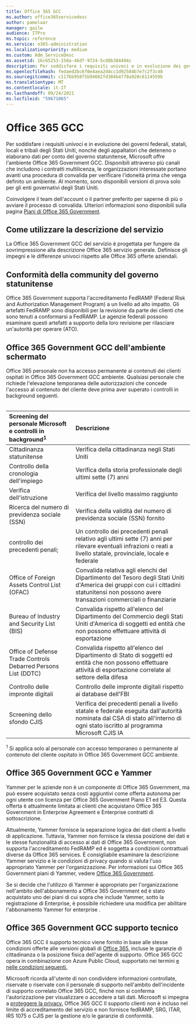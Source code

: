 ```yaml
---
title: Office 365 GCC
ms.author: office365servicedesc
author: pamelaar
manager: gailw
audience: ITPro
ms.topic: reference
ms.service: o365-administration
ms.localizationpriority: medium
ms.custom: Adm_ServiceDesc
ms.assetid: 16c65253-158a-46df-9724-5cd0b384494c
description: Per soddisfare i requisiti univoci e in evoluzione dei governi federali, statali, locali e tribali degli Stati Uniti, nonché degli appaltatori che deteneno o elaborano dati per conto del governo statunitense, Microsoft offre servizi Office 365 US Government Community (GCC). Disponibili attraverso più canali che includono i contratti multilicenza, le organizzazioni interessate portano avanti una procedura di convalida per verificare l'idoneità prima che venga definito un ambiente. Al momento, sono disponibili versioni di prova solo per gli enti governativi degli Stati Uniti.
ms.openlocfilehash: fedaed2bc6f0e4aea2d4cc1d92584b7e7c2f3c48
ms.sourcegitcommit: c117bb958f5b94682fd384b4770a920c6114559b
ms.translationtype: MT
ms.contentlocale: it-IT
ms.lasthandoff: 09/24/2021
ms.locfileid: "59671065"
---
```

# <a name="office-365-gcc"></a>Office 365 GCC

Per soddisfare i requisiti univoci e in evoluzione dei governi federali, statali, locali e tribali degli Stati Uniti, nonché degli appaltatori che deteneno o elaborano dati per conto del governo statunitense, Microsoft offre l'ambiente Office 365 Government GCC. Disponibili attraverso più canali che includono i contratti multilicenza, le organizzazioni interessate portano avanti una procedura di convalida per verificare l'idoneità prima che venga definito un ambiente. Al momento, sono disponibili versioni di prova solo per gli enti governativi degli Stati Uniti.
  
Coinvolgere il team dell'account o il partner preferito per saperne di più o avviare il processo di convalida. Ulteriori informazioni sono disponibili sulla pagina [Piani di Office 365 Government](https://products.office.com/government/compare-office-365-government-plans).
  
## <a name="how-to-use-this-service-description"></a>Come utilizzare la descrizione del servizio

La Office 365 Government GCC del servizio è progettata per fungere da sovrimpressione alla descrizione Office 365 servizio generale. Definisce gli impegni e le differenze univoci rispetto alle Office 365 offerte aziendali.
  
## <a name="us-government-community-compliance"></a>Conformità della community del governo statunitense

Office 365 Government supporta l'accreditamento FedRAMP (Federal Risk and Authorization Management Program) a un livello ad alto impatto. Gli artefatti FedRAMP sono disponibili per la revisione da parte dei clienti che sono tenuti a conformarsi a FedRAMP. Le agenzie federali possono esaminare questi artefatti a supporto della loro revisione per rilasciare un'autorità per operare (ATO).
  
## <a name="office-365-government-gcc-environment-screened-personnel"></a>Office 365 Government GCC dell'ambiente schermato

Office 365 personale non ha accesso permanente ai contenuti dei clienti ospitati in Office 365 Government GCC ambiente. Qualsiasi personale che richiede l'elevazione temporanea delle autorizzazioni che concede l'accesso al contenuto del cliente deve prima aver superato i controlli in background seguenti.<br><br> 
  
| Screening del personale Microsoft e controlli in background<sup>1</sup> | Descrizione |
|:-----|:-----|
|Cittadinanza statunitense  <br/> |Verifica della cittadinanza negli Stati Uniti  <br/> |
|Controllo della cronologia dell'impiego  <br/> |Verifica della storia professionale degli ultimi sette (7) anni  <br/> |
|Verifica dell'istruzione  <br/> |Verifica del livello massimo raggiunto  <br/> |
|Ricerca del numero di previdenza sociale (SSN)  <br/> |Verifica della validità del numero di previdenza sociale (SSN) fornito  <br/> |
|controllo dei precedenti penali;  <br/> |Un controllo dei precedenti penali relativo agli ultimi sette (7) anni per rilevare eventuali infrazioni o reati a livello statale, provinciale, locale e federale  <br/> |
|Office of Foreign Assets Control List (OFAC)  <br/> |Convalida relativa agli elenchi del Dipartimento del Tesoro degli Stati Uniti d'America dei gruppi con cui i cittadini statunitensi non possono avere transazioni commerciali o finanziarie  <br/> |
|Bureau of Industry and Security List (BIS)  <br/> |Convalida rispetto all'elenco del Dipartimento del Commercio degli Stati Uniti d'America di soggetti ed entità che non possono effettuare attività di esportazione  <br/> |
|Office of Defense Trade Controls Debarred Persons List (DDTC)  <br/> |Convalida rispetto all'elenco del Dipartimento di Stato di soggetti ed entità che non possono effettuare attività di esportazione correlate al settore della difesa  <br/> |
|Controllo delle impronte digitali  <br/> |Controllo delle impronte digitali rispetto ai database dell'FBI  <br/> |
|Screening dello sfondo CJIS  <br/> |Verifica dei precedenti penali a livello statale e federale eseguita dall'autorità nominata dal CSA di stato all'interno di ogni stato iscritto al programma Microsoft CJIS IA  <br/> |

<sup>1</sup> Si applica solo al personale con accesso temporaneo o permanente al contenuto del cliente ospitato in Office 365 Government GCC ambiente.
  
## <a name="office-365-government-gcc-and-yammer"></a>Office 365 Government GCC e Yammer

Yammer per le aziende non è un componente di Office 365 Government, ma può essere acquistato senza costi aggiuntivi come offerta autonoma per ogni utente con licenza per Office 365 Government Piano E1 ed E3. Questa offerta è attualmente limitata ai clienti che acquistano Office 365 Government in Enterprise Agreement e Enterprise contratti di sottoscrizione.
  
Attualmente, Yammer fornisce la separazione logica dei dati clienti a livello di applicazione. Tuttavia, Yammer non fornisce la stessa posizione dei dati e le stesse funzionalità di accesso ai dati di Office 365 Government, non supporta l'accreditamento FedRAMP ed è soggetta a condizioni contrattuali diverse da Office 365 services. È consigliabile esaminare [](../../yammer-service-description/yammer-service-description.md) la descrizione Yammer servizio e le condizioni di privacy quando si valuta l'uso appropriato Yammer per l'organizzazione. Per informazioni sui Office 365 Government piani di Yammer, vedere [Office 365 Government](office-365-us-government.md).
  
Se si decide che l'utilizzo di Yammer è appropriato per l'organizzazione nell'ambito dell'abbonamento a Office 365 Government ed è stato acquistato uno dei piani di cui sopra che include Yammer, sotto la registrazione di Enterprise, è possibile richiedere una modifica per abilitare l'abbonamento Yammer for enterprise .
  
## <a name="office-365-government-gcc-customer-support"></a>Office 365 Government GCC supporto tecnico

Office 365 GCC il supporto tecnico viene fornito in base alle stesse condizioni offerte alle versioni globali di [Office 365](../support.md), incluse le garanzie di cittadinanza o la posizione fisica dell'agente di supporto. Office 365 GCC opera in combinazione con Azure Public Cloud, supportato nei termini [e nelle condizioni seguenti.](https://azure.microsoft.com/support/plans/)

Microsoft ricorda all'utente di non condividere informazioni controllate, riservate o riservate con il personale di supporto nell'ambito dell'incidente di supporto correlato Office 365 GCC, finché non si conferma l'autorizzazione per visualizzare o accedere a tali dati. Microsoft si impegna a [proteggere la privacy.](https://privacy.microsoft.com/privacystatement) Office 365 GCC Il supporto clienti non è incluso nel limite di accreditamento del servizio e non fornisce fedRAMP, SRG, ITAR, IRS 1075 o CJIS per la gestione e/o le garanzie di conformità.
